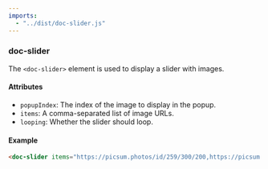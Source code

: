 ```yaml
---
imports:
  - "../dist/doc-slider.js"
---
```


### doc-slider

The `<doc-slider>` element is used to display a slider with images.

#### Attributes

- `popupIndex`: The index of the image to display in the popup.
- `items`: A comma-separated list of image URLs.
- `looping`: Whether the slider should loop.

#### Example

```html
<doc-slider items="https://picsum.photos/id/259/300/200,https://picsum.photos/id/217/300/200,https://picsum.photos/id/17/300/200" looping></doc-slider>
```

<doc-slider items="https://picsum.photos/id/259/300/200,https://picsum.photos/id/217/300/200,https://picsum.photos/id/17/300/200" looping></doc-slider>

